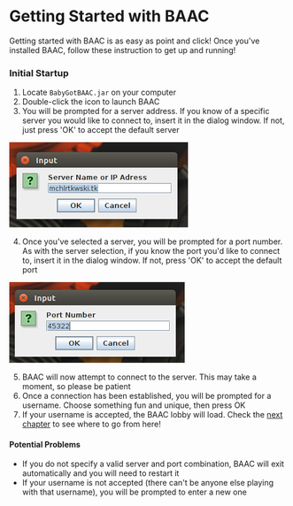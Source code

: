 # Getting Started with BAAC
Getting started with BAAC is as easy as point and click!  Once you've installed BAAC, follow these instruction to get up and running!

### Initial Startup
1. Locate ```BabyGotBAAC.jar``` on your computer
2. Double-click the icon to launch BAAC
3. You will be prompted for a server address.  If you know of a specific server you would like to connect to, insert it in the dialog window.  If not, just press 'OK' to accept the default server

![picture alt](images/ServerDialog.png)

4. Once you've selected a server, you will be prompted for a port number.  As with the server selection, if you know the port you'd like to connect to, insert it in the dialog window.  If not, press 'OK' to accept the default port

![picture alt](images/PortDialog.png)

5. BAAC will now attempt to connect to the server.  This may take a moment, so please be patient
6. Once a connection has been established, you will be prompted for a username.  Choose something fun and unique, then press OK
7. If your username is accepted, the BAAC lobby will load.  Check the [next chapter](lobby.md) to see where to go from here!

#### Potential Problems
* If you do not specify a valid server and port combination, BAAC will exit automatically and you will need to restart it
* If your username is not accepted (there can't be anyone else playing with that username), you will be prompted to enter a new one
